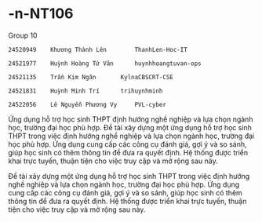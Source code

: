 # -n-NT106
Group 10
	
	24520949	Khương Thành Lên		ThanhLen-Hoc-IT
	
	24521977	Huỳnh Hoàng Tứ Văn		huynhhoangtuvan-ops
	
	24521135	Trần Kim Ngân		KylnaCBSCRT-CSE
	
	24521831	Huỳnh Minh Trí		trihuynhminh
	
	24522056	Lê Nguyễn Phương Vy		PVL-cyber
	
Ứng dụng hỗ trợ học sinh THPT định hướng nghề nghiệp và lựa chọn ngành học, trường đại học phù hợp.	Đề tài xây dựng một ứng dụng hỗ trợ học sinh THPT trong việc định hướng nghề nghiệp và lựa chọn ngành học, trường đại học phù hợp. Ứng dụng cung cấp các công cụ đánh giá, gợi ý và so sánh, giúp học sinh có thêm thông tin để đưa ra quyết định. Hệ thống được triển khai trực tuyến, thuận tiện cho việc truy cập và mở rộng sau này.
	
  Đề tài xây dựng một ứng dụng hỗ trợ học sinh THPT trong việc định hướng nghề nghiệp và lựa chọn ngành học, trường đại học phù hợp. Ứng dụng cung cấp các công cụ đánh giá, gợi ý và so sánh, giúp học sinh có thêm thông tin để đưa ra quyết định. Hệ thống được triển khai trực tuyến, thuận tiện cho việc truy cập và mở rộng sau này.
